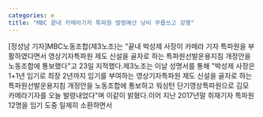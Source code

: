 ```yaml
---
categories: e
title: "MBC 끝내 카메라기자 특파원 발령예산 낭비 무릅쓰고 강행"
---
```

[정성남 기자]MBC노동조합(제3노조)는 "끝내 박성제 사장이 카메라 기자 특파원을 부활하였다면서 영상기자특파원 제도 신설을 골자로 하는 특파원선발운용지침 개정안을 노동조합에 통보했다"고 23일 지적했다.제3노조는 이날 성명서를 통해 "박성제 사장은 1+1년 임기로 최장 2년까지 임기를 부여하는 영상기자특파원 제도 신설을 골자로 하는 특파원선발운용지침 개정안을 노동조합에 통보하고 워싱턴 단기영상특파원으로 김모 카메라기자를 오늘 발령내었다"며 이같이 밝혔다.이어 지난 2017년말 취재기자 특파원 12명을 임기 도중 일제히 소환하면서
